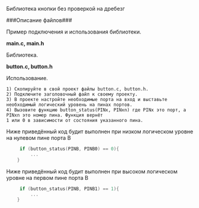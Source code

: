 Библиотека кнопки без проверкой на дребезг

###Описание файлов###

Пример подключения и использования библиотеки.

**main.c, main.h**

Библиотека.

**button.c, button.h**

Использование.

    1) Скопируйте в свой проект файлы button.c, button.h.
    2) Подключите заголовочный файл к своему проекту.
    3) В проекте настройте необходимые порта на вход и выставьте необходимый логический уровень на пинах портов.
    4) Вызовите функцию button_status(PINx, PINxn) где PINx это порт, а PINxn это номер пина. Функция вернёт 
    1 или 0 в зависимости от состояния указанного пина.

Ниже приведённый код будит выполнен при низком логическом уровне на нулевом пине порта B

```C++
     if (button_status(PINB, PINB0) == 0){
         ...
    }
```

Ниже приведённый код будит выполнен при высоком логическом уровне на первом пине порта B

```C++
     if (button_status(PINB, PINB1) == 1){
         ...
    }
```